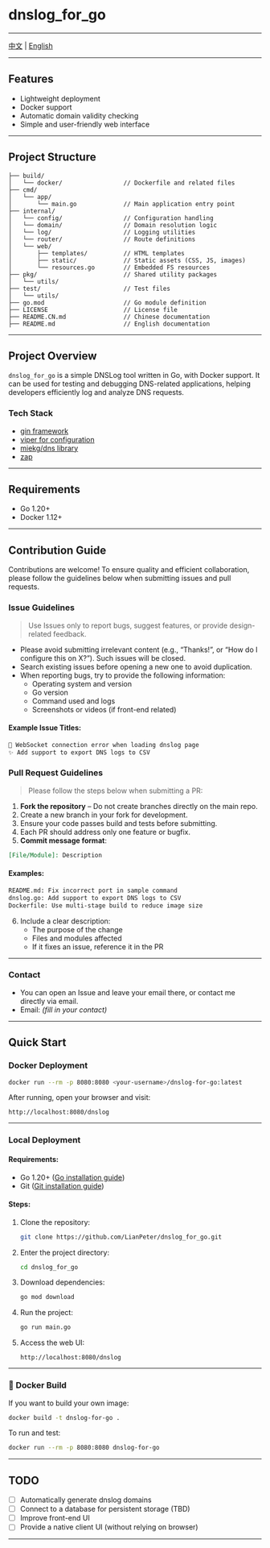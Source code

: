 # dnslog_for_go

---
[中文](README.CN.md) | [English](README.md)

--- 
## Features
- Lightweight deployment
- Docker support
- Automatic domain validity checking
- Simple and user-friendly web interface

--- 
## Project Structure
```
├── build/
│   └── docker/                 // Dockerfile and related files
├── cmd/
│   └── app/
│       └── main.go             // Main application entry point
├── internal/
│   └── config/                 // Configuration handling
│   └── domain/                 // Domain resolution logic
│   └── log/                    // Logging utilities
│   └── router/                 // Route definitions
│   └── web/
│       ├── templates/          // HTML templates
│       ├── static/             // Static assets (CSS, JS, images)
│       └── resources.go        // Embedded FS resources
├── pkg/                        // Shared utility packages
│   └── utils/                  
├── test/                       // Test files
│   └── utils/
├── go.mod                      // Go module definition
├── LICENSE                     // License file
├── README.CN.md                // Chinese documentation
├── README.md                   // English documentation
```

---

## Project Overview
`dnslog_for_go` is a simple DNSLog tool written in Go, with Docker support. It can be used for testing and debugging DNS-related applications, helping developers efficiently log and analyze DNS requests.

### Tech Stack
- [gin framework](https://github.com/gin-gonic/gin)
- [viper for configuration](https://github.com/spf13/viper)
- [miekg/dns library](https://github.com/miekg/dns)
- [zap](https://github.com/uber-go/zap)

---

## Requirements
- Go 1.20+
- Docker 1.12+

---

## Contribution Guide
Contributions are welcome! To ensure quality and efficient collaboration, please follow the guidelines below when submitting issues and pull requests.

### Issue Guidelines
> Use Issues only to report bugs, suggest features, or provide design-related feedback.

- Please avoid submitting irrelevant content (e.g., “Thanks!”, or “How do I configure this on X?”). Such issues will be closed.
- Search existing issues before opening a new one to avoid duplication.
- When reporting bugs, try to provide the following information:
    - Operating system and version
    - Go version
    - Command used and logs
    - Screenshots or videos (if front-end related)

#### Example Issue Titles:
```markdown
🐞 WebSocket connection error when loading dnslog page
✨ Add support to export DNS logs to CSV
```

### Pull Request Guidelines
> Please follow the steps below when submitting a PR:

1. **Fork the repository** – Do not create branches directly on the main repo.
2. Create a new branch in your fork for development.
3. Ensure your code passes build and tests before submitting.
4. Each PR should address only one feature or bugfix.
5. **Commit message format**:

```markdown
[File/Module]: Description
```

#### Examples:
```markdown
README.md: Fix incorrect port in sample command
dnslog.go: Add support to export DNS logs to CSV
Dockerfile: Use multi-stage build to reduce image size
```

6. Include a clear description:
    - The purpose of the change
    - Files and modules affected
    - If it fixes an issue, reference it in the PR

---

### Contact
- You can open an Issue and leave your email there, or contact me directly via email.
- Email: *(fill in your contact)*

---

## Quick Start

### Docker Deployment

```bash
docker run --rm -p 8080:8080 <your-username>/dnslog-for-go:latest
```

After running, open your browser and visit:
```
http://localhost:8080/dnslog
```

---

### Local Deployment

#### Requirements:
- Go 1.20+ ([Go installation guide](https://golang.org/doc/install/source))
- Git ([Git installation guide](https://git-scm.com/))

#### Steps:
1. Clone the repository:
   ```bash
   git clone https://github.com/LianPeter/dnslog_for_go.git
   ```

2. Enter the project directory:
   ```bash
   cd dnslog_for_go
   ```

3. Download dependencies:
   ```bash
   go mod download
   ```

4. Run the project:
   ```bash
   go run main.go
   ```

5. Access the web UI:
   ```
   http://localhost:8080/dnslog
   ```

---

### 🐳 Docker Build

If you want to build your own image:

```bash
docker build -t dnslog-for-go .
```

To run and test:

```bash
docker run --rm -p 8080:8080 dnslog-for-go
```

---

## TODO
- [ ] Automatically generate dnslog domains
- [ ] Connect to a database for persistent storage (TBD)
- [ ] Improve front-end UI
- [ ] Provide a native client UI (without relying on browser)

---